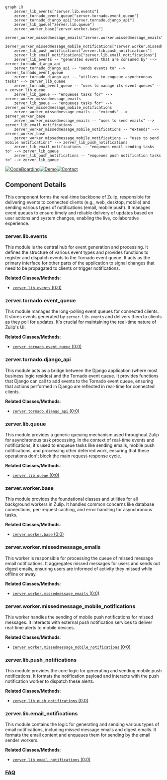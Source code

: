 ```mermaid
graph LR
    zerver_lib_events["zerver.lib.events"]
    zerver_tornado_event_queue["zerver.tornado.event_queue"]
    zerver_tornado_django_api["zerver.tornado.django_api"]
    zerver_lib_queue["zerver.lib.queue"]
    zerver_worker_base["zerver.worker.base"]
    zerver_worker_missedmessage_emails["zerver.worker.missedmessage_emails"]
    zerver_worker_missedmessage_mobile_notifications["zerver.worker.missedmessage_mobile_notifications"]
    zerver_lib_push_notifications["zerver.lib.push_notifications"]
    zerver_lib_email_notifications["zerver.lib.email_notifications"]
    zerver_lib_events -- "generates events that are consumed by" --> zerver_tornado_django_api
    zerver_tornado_django_api -- "sends events to" --> zerver_tornado_event_queue
    zerver_tornado_django_api -- "utilizes to enqueue asynchronous tasks" --> zerver_lib_queue
    zerver_tornado_event_queue -- "uses to manage its event queues" --> zerver_lib_queue
    zerver_lib_queue -- "enqueues tasks for" --> zerver_worker_missedmessage_emails
    zerver_lib_queue -- "enqueues tasks for" --> zerver_worker_missedmessage_mobile_notifications
    zerver_worker_missedmessage_emails -- "extends" --> zerver_worker_base
    zerver_worker_missedmessage_emails -- "uses to send emails" --> zerver_lib_email_notifications
    zerver_worker_missedmessage_mobile_notifications -- "extends" --> zerver_worker_base
    zerver_worker_missedmessage_mobile_notifications -- "uses to send mobile notifications" --> zerver_lib_push_notifications
    zerver_lib_email_notifications -- "enqueues email sending tasks to" --> zerver_lib_queue
    zerver_lib_push_notifications -- "enqueues push notification tasks to" --> zerver_lib_queue
```
[![CodeBoarding](https://img.shields.io/badge/Generated%20by-CodeBoarding-9cf?style=flat-square)](https://github.com/CodeBoarding/GeneratedOnBoardings)[![Demo](https://img.shields.io/badge/Try%20our-Demo-blue?style=flat-square)](https://www.codeboarding.org/demo)[![Contact](https://img.shields.io/badge/Contact%20us%20-%20contact@codeboarding.org-lightgrey?style=flat-square)](mailto:contact@codeboarding.org)

## Component Details

This component forms the real-time backbone of Zulip, responsible for delivering events to connected clients (e.g., web, desktop, mobile) and sending various types of notifications (email, mobile push). It manages event queues to ensure timely and reliable delivery of updates based on user actions and system changes, enabling the live, collaborative experience.

### zerver.lib.events
This module is the central hub for event generation and processing. It defines the structure of various event types and provides functions to register and dispatch events to the Tornado event queue. It acts as the primary interface for other parts of the application to signal changes that need to be propagated to clients or trigger notifications.


**Related Classes/Methods**:

- <a href="https://github.com/zulip/zulip/blob/master/zerver/lib/events.py#L0-L0" target="_blank" rel="noopener noreferrer">`zerver.lib.events` (0:0)</a>


### zerver.tornado.event_queue
This module manages the long-polling event queues for connected clients. It stores events generated by `zerver.lib.events` and delivers them to clients as they poll for updates. It's crucial for maintaining the real-time nature of Zulip's UI.


**Related Classes/Methods**:

- <a href="https://github.com/zulip/zulip/blob/master/zerver/tornado/event_queue.py#L0-L0" target="_blank" rel="noopener noreferrer">`zerver.tornado.event_queue` (0:0)</a>


### zerver.tornado.django_api
This module acts as a bridge between the Django application (where most business logic resides) and the Tornado event queue. It provides functions that Django can call to add events to the Tornado event queue, ensuring that actions performed in Django are reflected in real-time for connected clients.


**Related Classes/Methods**:

- <a href="https://github.com/zulip/zulip/blob/master/zerver/tornado/django_api.py#L0-L0" target="_blank" rel="noopener noreferrer">`zerver.tornado.django_api` (0:0)</a>


### zerver.lib.queue
This module provides a generic queuing mechanism used throughout Zulip for asynchronous task processing. In the context of real-time events and notifications, it's used to enqueue tasks like sending emails, mobile push notifications, and processing other deferred work, ensuring that these operations don't block the main request-response cycle.


**Related Classes/Methods**:

- <a href="https://github.com/zulip/zulip/blob/master/zerver/lib/queue.py#L0-L0" target="_blank" rel="noopener noreferrer">`zerver.lib.queue` (0:0)</a>


### zerver.worker.base
This module provides the foundational classes and utilities for all background workers in Zulip. It handles common concerns like database connections, per-request caching, and error handling for asynchronous tasks.


**Related Classes/Methods**:

- <a href="https://github.com/zulip/zulip/blob/master/zerver/worker/base.py#L0-L0" target="_blank" rel="noopener noreferrer">`zerver.worker.base` (0:0)</a>


### zerver.worker.missedmessage_emails
This worker is responsible for processing the queue of missed message email notifications. It aggregates missed messages for users and sends out digest emails, ensuring users are informed of activity they missed while offline or away.


**Related Classes/Methods**:

- <a href="https://github.com/zulip/zulip/blob/master/zerver/worker/missedmessage_emails.py#L0-L0" target="_blank" rel="noopener noreferrer">`zerver.worker.missedmessage_emails` (0:0)</a>


### zerver.worker.missedmessage_mobile_notifications
This worker handles the sending of mobile push notifications for missed messages. It interacts with external push notification services to deliver real-time alerts to mobile devices.


**Related Classes/Methods**:

- <a href="https://github.com/zulip/zulip/blob/master/zerver/worker/missedmessage_mobile_notifications.py#L0-L0" target="_blank" rel="noopener noreferrer">`zerver.worker.missedmessage_mobile_notifications` (0:0)</a>


### zerver.lib.push_notifications
This module provides the core logic for generating and sending mobile push notifications. It formats the notification payload and interacts with the push notification worker to dispatch these alerts.


**Related Classes/Methods**:

- <a href="https://github.com/zulip/zulip/blob/master/zerver/lib/push_notifications.py#L0-L0" target="_blank" rel="noopener noreferrer">`zerver.lib.push_notifications` (0:0)</a>


### zerver.lib.email_notifications
This module contains the logic for generating and sending various types of email notifications, including missed message emails and digest emails. It formats the email content and enqueues them for sending by the email sender workers.


**Related Classes/Methods**:

- <a href="https://github.com/zulip/zulip/blob/master/zerver/lib/email_notifications.py#L0-L0" target="_blank" rel="noopener noreferrer">`zerver.lib.email_notifications` (0:0)</a>




### [FAQ](https://github.com/CodeBoarding/GeneratedOnBoardings/tree/main?tab=readme-ov-file#faq)
